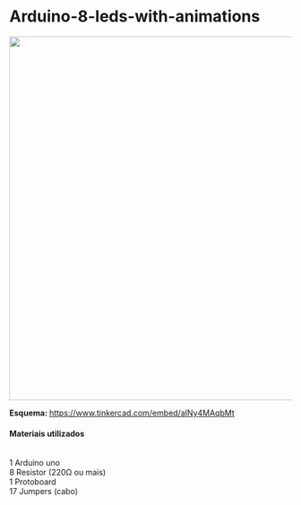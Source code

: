 # Arduino-8-leds-with-animations

<a href="https://www.tinkercad.com/embed/aINy4MAqbMt"><img src="https://user-images.githubusercontent.com/53026536/68063876-71529200-fcf3-11e9-8043-daf2965e4279.png" width="650px"></a>

<b>Esquema: </b> <a href="https://www.tinkercad.com/embed/aINy4MAqbMt">https://www.tinkercad.com/embed/aINy4MAqbMt</a>
<p>
<h4>Materiais utilizados</h4> </br>
1 Arduino uno </br>
8 Resistor (220Ω ou mais) </br>
1 Protoboard </br>
17 Jumpers (cabo) </br>
</p>
